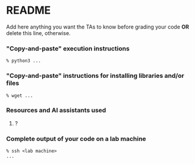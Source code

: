 # README

Add here anything you want the TAs to know before grading your code **OR** delete this line, otherwise.

### "Copy-and-paste" execution instructions

```
% python3 ...
```

### "Copy-and-paste" instructions for installing libraries and/or files

```
% wget ...
```

### Resources and AI assistants used

1. ?

### Complete output of your code on a lab machine

```
% ssh <lab machine>
...
```